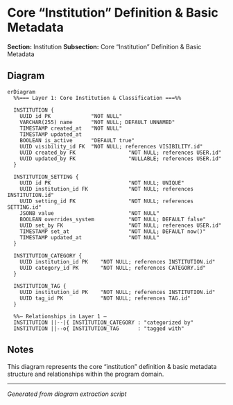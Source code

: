 # Core “Institution” Definition & Basic Metadata

**Section:** Institution
**Subsection:** Core “Institution” Definition & Basic Metadata

## Diagram

```mermaid
erDiagram
  %%=== Layer 1: Core Institution & Classification ===%%

  INSTITUTION {
    UUID id PK             "NOT NULL"
    VARCHAR(255) name      "NOT NULL; DEFAULT UNNAMED"
    TIMESTAMP created_at   "NOT NULL"
    TIMESTAMP updated_at
    BOOLEAN is_active      "DEFAULT true"
    UUID visibility_id FK  "NOT NULL; references VISIBILITY.id"
    UUID created_by FK                 "NOT NULL; references USER.id"
    UUID updated_by FK                 "NULLABLE; references USER.id"
  }

  INSTITUTION_SETTING {
    UUID id PK                         "NOT NULL; UNIQUE"
    UUID institution_id FK             "NOT NULL; references INSTITUTION.id"
    UUID setting_id FK                 "NOT NULL; references SETTING.id"
    JSONB value                        "NOT NULL"
    BOOLEAN overrides_system           "NOT NULL; DEFAULT false"
    UUID set_by FK                     "NOT NULL; references USER.id"
    TIMESTAMP set_at                   "NOT NULL; DEFAULT now()"
    TIMESTAMP updated_at               "NOT NULL"
  }

  INSTITUTION_CATEGORY {
    UUID institution_id PK    "NOT NULL; references INSTITUTION.id"
    UUID category_id PK       "NOT NULL; references CATEGORY.id"
  }

  INSTITUTION_TAG {
    UUID institution_id PK    "NOT NULL; references INSTITUTION.id"
    UUID tag_id PK            "NOT NULL; references TAG.id"
  }

  %%— Relationships in Layer 1 —
  INSTITUTION ||--|{ INSTITUTION_CATEGORY : "categorized by"
  INSTITUTION ||--o{ INSTITUTION_TAG      : "tagged with"
```

## Notes

This diagram represents the core “institution” definition & basic metadata structure and relationships within the program domain.

---
*Generated from diagram extraction script*
